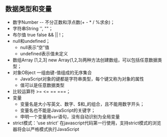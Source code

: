 ## 数据类型和变量
- 数字Number -- 不分正数和浮点数(+ - * / %求余)；
- 字符串String '', ""；
- 布尔值 true false && || !；
- null和undefined；
    - null表示“空”值
    - undefined表示值未定义
- 数组Array [1,2,3] new Array(1,2,3)两种方法创建数组，可以包括任意数据类型；
- 对象OBject 一组由键-值组成的无序集合
    - JavaScript对象的键都是字符串类型，每个键又称为对象的属性
    - 值可以是任意数据类型
- 比较运算符 >= <= == ===；
- 变量 
    - 变量名是大小写英文、数字、$和_的组合，且不能用数字开头；
    - 变量名也不能是JavaScript的关键字；
    - 申明一个变量用`var`语句，没有自动识别为全局变量
- strict模式：'use strict' 在javascript代码第一行使用，支持strict模式的浏览器将会以严格模式执行JavaScript